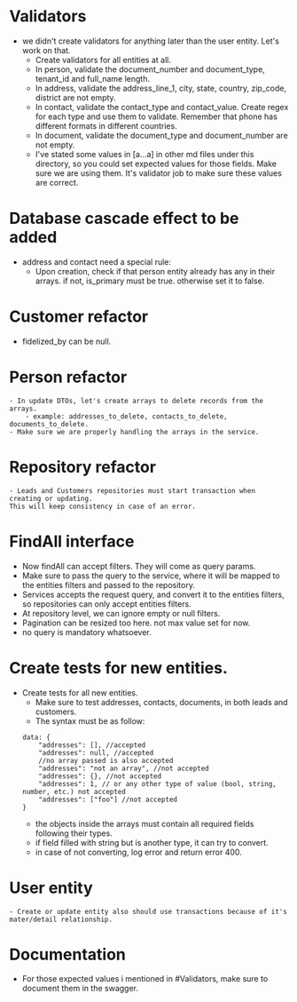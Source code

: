 # Validators
- we didn't create validators for anything later than the user entity. Let's work on that.
    - Create validators for all entities at all.
    - In person, validate the document_number and document_type, tenant_id and full_name length.
    - In address, validate the address_line_1, city, state, country, zip_code, district are not empty.
    - In contact, validate the contact_type and contact_value. Create regex for each type and use them to validate. Remember that phone has different formats in different countries.
    - In document, validate the document_type and document_number are not empty.
    - I've stated some values in [a...a] in other md files under this directory, so you could set expected values for those fields. Make sure we are using them. It's validator job to make sure these values are correct.

# Database cascade effect to be added
- address and contact need a special rule:
    - Upon creation, check if that person entity already has any in their arrays. if not, is_primary must be true. otherwise set it to false.

# Customer refactor
- fidelized_by can be null.

# Person refactor
    - In update DTOs, let's create arrays to delete records from the arrays.
        - example: addresses_to_delete, contacts_to_delete, documents_to_delete.
    - Make sure we are properly handling the arrays in the service.

# Repository refactor
    - Leads and Customers repositories must start transaction when creating or updating.
    This will keep consistency in case of an error.

# FindAll interface
- Now findAll can accept filters. They will come as query params.
- Make sure to pass the query to the service, where it will be mapped to the entities filters and passed to the repository.
- Services accepts the request query, and convert it to the entities filters, so repositories can only accept entities filters.
- At repository level, we can ignore empty or null filters.
- Pagination can be resized too here. not max value set for now.
- no query is mandatory whatsoever.

# Create tests for new entities.
- Create tests for all new entities.
    - Make sure to test addresses, contacts, documents, in both leads and customers.
    - The syntax must be as follow:
    ```
    data: {
        "addresses": [], //accepted
        "addresses": null, //accepted
        //no array passed is also accepted
        "addresses": "not an array", //not accepted
        "addresses": {}, //not accepted
        "addresses": 1, // or any other type of value (bool, string, number, etc.) not accepted
        "addresses": ["foo"] //not accepted
    }
    ```
    - the objects inside the arrays must contain all required fields following their types.
    - if field filled with string but is another type, it can try to convert.
    - in case of not converting, log error and return error 400.

# User entity
    - Create or update entity also should use transactions because of it's mater/detail relationship.

# Documentation
- For those expected values i mentioned in #Validators, make sure to document them in the swagger.